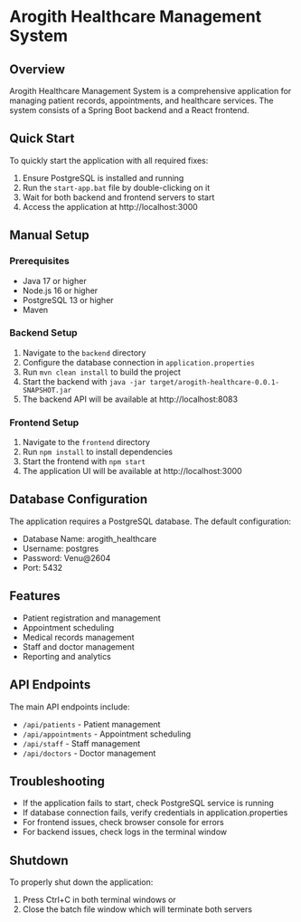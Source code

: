# Arogith Healthcare Management System

## Overview
Arogith Healthcare Management System is a comprehensive application for managing patient records, appointments, and healthcare services. The system consists of a Spring Boot backend and a React frontend.

## Quick Start
To quickly start the application with all required fixes:

1. Ensure PostgreSQL is installed and running
2. Run the `start-app.bat` file by double-clicking on it
3. Wait for both backend and frontend servers to start
4. Access the application at http://localhost:3000

## Manual Setup

### Prerequisites
- Java 17 or higher
- Node.js 16 or higher
- PostgreSQL 13 or higher
- Maven

### Backend Setup
1. Navigate to the `backend` directory
2. Configure the database connection in `application.properties`
3. Run `mvn clean install` to build the project
4. Start the backend with `java -jar target/arogith-healthcare-0.0.1-SNAPSHOT.jar`
5. The backend API will be available at http://localhost:8083

### Frontend Setup
1. Navigate to the `frontend` directory
2. Run `npm install` to install dependencies
3. Start the frontend with `npm start`
4. The application UI will be available at http://localhost:3000

## Database Configuration
The application requires a PostgreSQL database. The default configuration:
- Database Name: arogith_healthcare
- Username: postgres
- Password: Venu@2604
- Port: 5432

## Features
- Patient registration and management
- Appointment scheduling
- Medical records management
- Staff and doctor management
- Reporting and analytics

## API Endpoints
The main API endpoints include:

- `/api/patients` - Patient management
- `/api/appointments` - Appointment scheduling
- `/api/staff` - Staff management
- `/api/doctors` - Doctor management

## Troubleshooting
- If the application fails to start, check PostgreSQL service is running
- If database connection fails, verify credentials in application.properties
- For frontend issues, check browser console for errors
- For backend issues, check logs in the terminal window

## Shutdown
To properly shut down the application:
1. Press Ctrl+C in both terminal windows or
2. Close the batch file window which will terminate both servers 